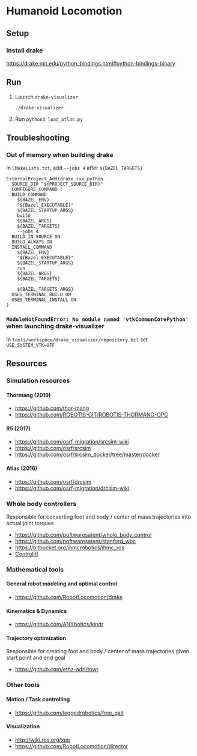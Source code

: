 # Humanoid Locomotion

## Setup

### Install drake
<https://drake.mit.edu/python_bindings.html#python-bindings-binary>

## Run
1. Launch `drake-visualizer`
   ```
   ./drake-visualizer
   ```
1. Run `python3 load_atlas.py`

## Troubleshooting

### Out of memory when building drake
In `CMakeLists.txt`, add `--jobs 4` after `${BAZEL_TARGETS}`
```
ExternalProject_Add(drake_cxx_python
  SOURCE_DIR "${PROJECT_SOURCE_DIR}"
  CONFIGURE_COMMAND :
  BUILD_COMMAND
    ${BAZEL_ENV}
    "${Bazel_EXECUTABLE}"
    ${BAZEL_STARTUP_ARGS}
    build
    ${BAZEL_ARGS}
    ${BAZEL_TARGETS}
    --jobs 4
  BUILD_IN_SOURCE ON
  BUILD_ALWAYS ON
  INSTALL_COMMAND
    ${BAZEL_ENV}
    "${Bazel_EXECUTABLE}"
    ${BAZEL_STARTUP_ARGS}
    run
    ${BAZEL_ARGS}
    ${BAZEL_TARGETS}
    --
    ${BAZEL_TARGETS_ARGS}
  USES_TERMINAL_BUILD ON
  USES_TERMINAL_INSTALL ON
)
```

### `ModuleNotFoundError: No module named 'vtkCommonCorePython'` when launching drake-visualizer
In `tools/workspace/drake_visualizer/repository.bzl` set `USE_SYSTEM_VTK=OFF`

## Resources

### Simulation resources

#### Thormang (2019)
- <https://github.com/thor-mang>
- <https://github.com/ROBOTIS-GIT/ROBOTIS-THORMANG-OPC>

#### R5 (2017)
- <https://github.com/osrf-migration/srcsim-wiki>
- <https://github.com/osrf/srcsim>
- <https://github.com/osrf/srcsim_docker/tree/master/docker>

#### Atlas (2016)
- <https://github.com/osrf/drcsim>
- <https://github.com/osrf-migration/drcsim-wiki>

### Whole body controllers
Responsible for converting foot and body / center of mass trajectories into actual joint torques
- <https://github.com/poftwaresatent/whole_body_control>
- <https://github.com/poftwaresatent/stanford_wbc>
- <https://bitbucket.org/ihmcrobotics/ihmc_ros>
- [ControlIt!](http://sites.utexas.edu/hcrl/files/2016/01/ijhr-2015.pdf)

### Mathematical tools
#### General robot modeling and optimal control
- <https://github.com/RobotLocomotion/drake>
#### Kinematics & Dynamics
- <https://github.com/ANYbotics/kindr>
#### Trajectory optimization
Responsible for creating foot and body / center of mass trajectories given start point and end goal
- <https://github.com/ethz-adrl/towr>

### Other tools
#### Motion / Task controlling
- <https://github.com/leggedrobotics/free_gait>

#### Visualization
- <http://wiki.ros.org/xpp>
- <https://github.com/RobotLocomotion/director>
